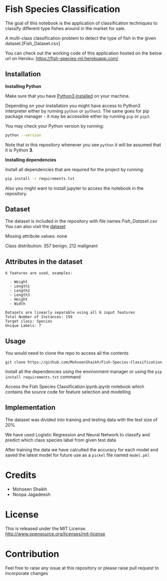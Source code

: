 # Fish Species Classification

The goal of this notebook is the application of classification techniques to classify different type fishes around in the market for sale.

A multi-class classification problem to detect the type of fish in the given dataset.[Fish_Dataset.csv]

You can check out the working code of this application hosted on the below url on Heroku:
https://fish-species-ml.herokuapp.com/

## Installation

**Installing Python**

Make sure that you have [Python3 installed](https://realpython.com/installing-python/) on your machine.

Depending on your installation you might have access to Python3 interpreter either by
running `python` or `python3`. The same goes for pip package manager - it may be accessible either
by running `pip` or `pip3`.

You may check your Python version by running:

```bash
python --version
```

Note that in this repository whenever you see `python` it will be assumed that it is Python **3**.

**Installing dependencies**

Install all dependencies that are required for the project by running:

```bash
pip install -r requirements.txt
```
Also you might want to install jupyter to access the notebook in the repository.

## Dataset

The dataset is included in the repository with file names *Fish_Dataset.csv*
You can also visit the [dataset](https://www.kaggle.com/aungpyaeap/fish-market)

Missing attribute values: none

Class distribution: 357 benign, 212 malignant
## Attributes in the dataset

    6 features are used, examples:

      - Weight
      - Length1
      - Length2
      - Length3
      - Height
      - Width 

    Datasets are linearly separable using all 6 input features
    Total Number of Instances: 159
    Target class: Species 
    Unique Labels: 7
    

## Usage

You would need to clone the repo to access all the contents
```
git clone https://github.com/MohseenShaikh/Fish-Species-Classification

```

Install all the dependencies using the environment manager or using the `pip install requirements.txt` command

Access the Fish Species Classification.ipynb.ipynb notebook which contains the source code for feature selection and modelling

## Implementation

The dataset was divided into training and testing data with the test size of 20%

We have used Logistic Regression and Neural Network to classify and predict which class species label from given test data

After training the data we have calculted the accuracy for each model and saved the latest model for future use as a `pickel` file named `model.pkl`


# Credits

  - Mohseen Shaikh
  - Noopa Jagadeesh 
  
# License 

  This is released under the MIT License. http://www.opensource.org/licenses/mit-license

# Contribution

Feel free to raise any issue at this repository or please raise pull request to incorporate changes
